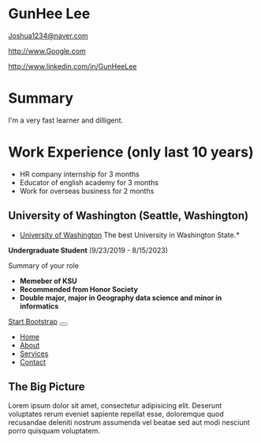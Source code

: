 # GunHee Lee

Joshua1234@naver.com

http://www.Google.com

http://www.linkedin.com/in/GunHeeLee

# Summary

 I'm a very fast learner and dilligent.

# Work Experience (only last 10 years)

* HR company internship for 3 months
* Educator of english academy for 3 months
* Work for overseas business for 2 months

## University of Washington (Seattle, Washington)

* [University of Washington][] The best University in Washington State.*

**Undergraduate Student** (9/23/2019 - 8/15/2023)

Summary of your role

- **Memeber of KSU**
- **Recommended from Honor Society**
- **Double major, major in Geography data science and minor in informatics**

[University of Washington]: http://www.washington.edu

<!DOCTYPE html>
<html lang="en">
    <head>
        <meta charset="utf-8" />
        <meta name="viewport" content="width=device-width, initial-scale=1, shrink-to-fit=no" />
        <meta name="description" content="" />
        <meta name="author" content="" />
        <title>The Big Picture - Start Bootstrap Template</title>
        <!-- Favicon-->
        <link rel="icon" type="image/x-icon" href="assets/favicon.ico" />
        <!-- Core theme CSS (includes Bootstrap)-->
        <link href="css/styles.css" rel="stylesheet" />
    </head>
    <body>
        <!-- Navigation-->
        <nav class="navbar navbar-expand-lg navbar-dark bg-dark fixed-bottom">
            <div class="container px-4 px-lg-5">
                <a class="navbar-brand" href="#!">Start Bootstrap</a>
                <button class="navbar-toggler" type="button" data-bs-toggle="collapse" data-bs-target="#navbarResponsive" aria-controls="navbarResponsive" aria-expanded="false" aria-label="Toggle navigation"><span class="navbar-toggler-icon"></span></button>
                <div class="collapse navbar-collapse" id="navbarResponsive">
                    <ul class="navbar-nav ml-auto">
                        <li class="nav-item active"><a class="nav-link" href="#!">Home</a></li>
                        <li class="nav-item"><a class="nav-link" href="#!">About</a></li>
                        <li class="nav-item"><a class="nav-link" href="#!">Services</a></li>
                        <li class="nav-item"><a class="nav-link" href="#!">Contact</a></li>
                    </ul>
                </div>
            </div>
        </nav>
        <!-- Page Content-->
        <section>
            <div class="container px-4 px-lg-5">
                <div class="row gx-4 gx-lg-5">
                    <div class="col-lg-6">
                        <h1 class="mt-5">The Big Picture</h1>
                        <p>Lorem ipsum dolor sit amet, consectetur adipisicing elit. Deserunt voluptates rerum eveniet sapiente repellat esse, doloremque quod recusandae deleniti nostrum assumenda vel beatae sed aut modi nesciunt porro quisquam voluptatem.</p>
                    </div>
                </div>
            </div>
        </section>
        <!-- Bootstrap core JS-->
        <script src="https://cdn.jsdelivr.net/npm/bootstrap@5.1.3/dist/js/bootstrap.bundle.min.js"></script>
        <!-- Core theme JS-->
        <script src="js/scripts.js"></script>
    </body>
</html>
